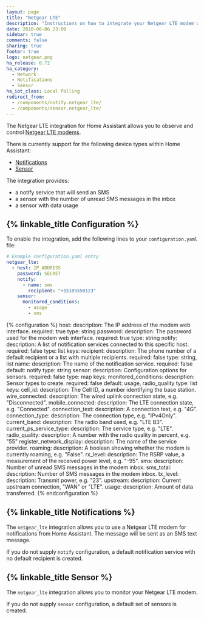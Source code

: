 ```yaml
---
layout: page
title: "Netgear LTE"
description: "Instructions on how to integrate your Netgear LTE modem within Home Assistant."
date: 2018-06-06 23:00
sidebar: true
comments: false
sharing: true
footer: true
logo: netgear.png
ha_release: 0.72
ha_category:
  - Network
  - Notifications
  - Sensor
ha_iot_class: Local Polling
redirect_from:
  - /components/notify.netgear_lte/
  - /components/sensor.netgear_lte/
---
```


The Netgear LTE integration for Home Assistant allows you to observe and control [Netgear LTE modems](https://www.netgear.com/home/products/mobile-broadband/lte-modems/default.aspx).

There is currently support for the following device types within Home Assistant:

- [Notifications](#notifications)
- [Sensor](#sensor)

The integration provides:

* a notify service that will send an SMS
* a sensor with the number of unread SMS messages in the inbox
* a sensor with data usage

## {% linkable_title Configuration %}

To enable the integration, add the following lines to your `configuration.yaml` file:

```yaml
# Example configuration.yaml entry
netgear_lte:
  - host: IP_ADDRESS
    password: SECRET
    notify:
      - name: sms
        recipient: "+15105550123"
    sensor:
      monitored_conditions:
        - usage
        - sms

```

{% configuration %}
host:
  description: The IP address of the modem web interface.
  required: true
  type: string
password:
  description: The password used for the modem web interface.
  required: true
  type: string
notify:
  description: A list of notification services connected to this specific host.
  required: false
  type: list
  keys:
    recipient:
      description: The phone number of a default recipient or a list with multiple recipients.
      required: false
      type: string, list
    name:
      description: The name of the notification service.
      required: false
      default: notify
      type: string
sensor:
  description: Configuration options for sensors.
  required: false
  type: map
  keys:
    monitored_conditions:
      description: Sensor types to create.
      required: false
      default: usage, radio_quality
      type: list
      keys:
        cell_id:
          description: The Cell ID, a number identifying the base station.
        wire_connected:
          description: The wired uplink connection state, e.g. "Disconnected".
        mobile_connected:
          description: The LTE connection state, e.g. "Connected".
        connection_text:
          description: A connection text, e.g. "4G".
        connection_type:
          description: The connection type, e.g. "IPv4Only".
        current_band:
          description: The radio band used, e.g. "LTE B3".
        current_ps_service_type:
          description: The service type, e.g. "LTE".
        radio_quality:
          description: A number with the radio quality in percent, e.g. "55"
        register_network_display:
          description: The name of the service provider.
        roaming:
          description: A boolean showing whether the modem is currently roaming, e.g. "False".
        rx_level:
          description: The RSRP value, a measurement of the received power level, e.g. "-95".
        sms:
          description: Number of unread SMS messages in the modem inbox.
        sms_total:
          description: Number of SMS messages in the modem inbox.
        tx_level:
          description: Transmit power, e.g. "23".
        upstream:
          description: Current upstream connection, "WAN" or "LTE".
        usage:
          description: Amount of data transferred.
{% endconfiguration %}

## {% linkable_title Notifications %}

The `netgear_lte` integration allows you to use a Netgear LTE modem for notifications from Home Assistant. The message will be sent as an SMS text message.

If you do not supply `notify` configuration, a default notification service with no default recipient is created.

## {% linkable_title Sensor %}

The `netgear_lte` integration allows you to monitor your Netgear LTE modem.

If you do not supply `sensor` configuration, a default set of sensors is created.
